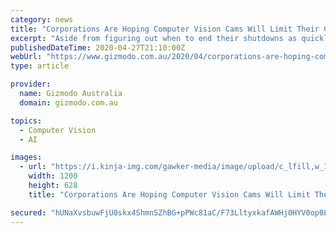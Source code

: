 ```yaml
---
category: news
title: "Corporations Are Hoping Computer Vision Cams Will Limit Their Coronavirus Liability"
excerpt: "Aside from figuring out when to end their shutdowns as quickly as possible, one of the main concerns on the minds of large and small businesses is how they can avoid litigation once they do reopen. And it turns out that these business’s mission to avoid getting the pants sued off of them might inadvertently end"
publishedDateTime: 2020-04-27T21:10:00Z
webUrl: "https://www.gizmodo.com.au/2020/04/corporations-are-hoping-computer-vision-cams-will-limit-their-coronavirus-liability/"
type: article

provider:
  name: Gizmodo Australia
  domain: gizmodo.com.au

topics:
  - Computer Vision
  - AI

images:
  - url: "https://i.kinja-img.com/gawker-media/image/upload/c_lfill,w_1200,h_628,q_90/bqt8nt8vn0nwvxrxmywh.jpg"
    width: 1200
    height: 628
    title: "Corporations Are Hoping Computer Vision Cams Will Limit Their Coronavirus Liability"

secured: "hUNaXvsbuwFjU0skx4ShmnSZhBG+pPWc81aC/F73LltyxkafAWHj0HYV0op0L1s8mmulBYXXeXwYlh6lbLl0G2srtL/Dk+hk8/LabXaDmikMTHQ1vCaht1Wk1ubD7D7TLTQrh4WRnpvbkEbgC3PLzscguUdGu4ZvJ/71Wg5rl6K/3jH1aSikCpN8oFAJlM7SjcasN4KxfTvt4sLou2Y7b4zFWqvMEoGPi0sdTFB2xopqRUZNWJ1x+l54dKBXxi6JgOAROM5oEuObNratKw9Nafql2AutAqA2+w/Z6wIp/lG/7S9VCuymto6eqVBBzrre;DxXGMNl3g6z6z9MjXQTF9Q=="
---
```


